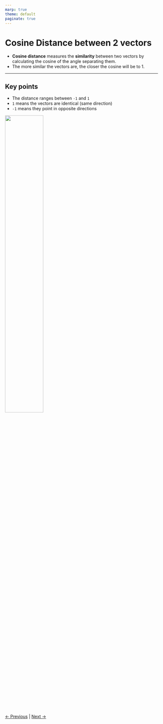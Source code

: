 ```yaml
---
marp: true
theme: default
paginate: true
---
```


# Cosine Distance between 2 vectors

- **Cosine distance** measures the **similarity** between two vectors by calculating the cosine of the angle separating them.
- The more similar the vectors are, the closer the cosine will be to 1.

---
## Key points

- The distance ranges between `-1` and `1`
- `1` means the vectors are identical (same direction)
- `-1` means they point in opposite directions

<img src="imgs/cosine.svg" width="50%" height="50%">

[← Previous](002-embedding-models.md) | [Next →](../../003-use-rag-with-the-first-npc/000-micro-agent-lib.md)
